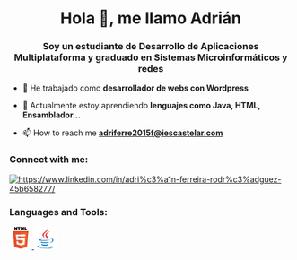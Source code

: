 <h1 align="center">Hola 👋, me llamo Adrián</h1>
<h3 align="center">Soy un estudiante de Desarrollo de Aplicaciones Multiplataforma y graduado en Sistemas Microinformáticos y redes</h3>

- 🔭 He trabajado como **desarrollador de webs con Wordpress**

- 🌱 Actualmente estoy aprendiendo **lenguajes como Java, HTML, Ensamblador...**

- 📫 How to reach me **adriferre2015f@iescastelar.com**

<h3 align="left">Connect with me:</h3>
<p align="left">
<a href="https://linkedin.com/in/https://www.linkedin.com/in/adri%c3%a1n-ferreira-rodr%c3%adguez-45b658277/" target="blank"><img align="center" src="https://raw.githubusercontent.com/rahuldkjain/github-profile-readme-generator/master/src/images/icons/Social/linked-in-alt.svg" alt="https://www.linkedin.com/in/adri%c3%a1n-ferreira-rodr%c3%adguez-45b658277/" height="30" width="40" /></a>
</p>

<h3 align="left">Languages and Tools:</h3>
<p align="left"> <a href="https://www.w3.org/html/" target="_blank" rel="noreferrer"> <img src="https://raw.githubusercontent.com/devicons/devicon/master/icons/html5/html5-original-wordmark.svg" alt="html5" width="40" height="40"/> </a> <a href="https://www.java.com" target="_blank" rel="noreferrer"> <img src="https://raw.githubusercontent.com/devicons/devicon/master/icons/java/java-original.svg" alt="java" width="40" height="40"/> </a> </p>
